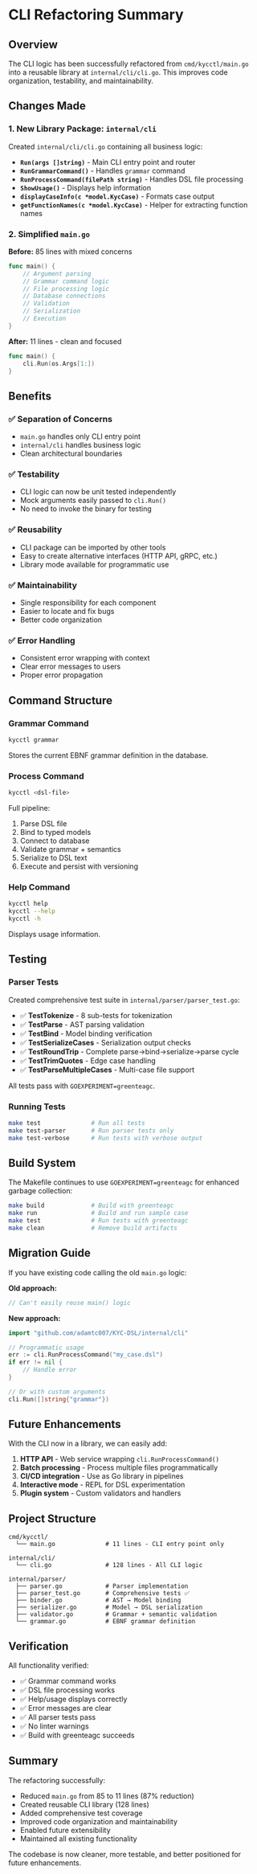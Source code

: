 # CLI Refactoring Summary

## Overview

The CLI logic has been successfully refactored from `cmd/kycctl/main.go` into a reusable library at `internal/cli/cli.go`. This improves code organization, testability, and maintainability.

## Changes Made

### 1. New Library Package: `internal/cli`

Created `internal/cli/cli.go` containing all business logic:

- **`Run(args []string)`** - Main CLI entry point and router
- **`RunGrammarCommand()`** - Handles `grammar` command
- **`RunProcessCommand(filePath string)`** - Handles DSL file processing
- **`ShowUsage()`** - Displays help information
- **`displayCaseInfo(c *model.KycCase)`** - Formats case output
- **`getFunctionNames(c *model.KycCase)`** - Helper for extracting function names

### 2. Simplified `main.go`

**Before:** 85 lines with mixed concerns
```go
func main() {
    // Argument parsing
    // Grammar command logic
    // File processing logic
    // Database connections
    // Validation
    // Serialization
    // Execution
}
```

**After:** 11 lines - clean and focused
```go
func main() {
    cli.Run(os.Args[1:])
}
```

## Benefits

### ✅ Separation of Concerns
- `main.go` handles only CLI entry point
- `internal/cli` handles business logic
- Clean architectural boundaries

### ✅ Testability
- CLI logic can now be unit tested independently
- Mock arguments easily passed to `cli.Run()`
- No need to invoke the binary for testing

### ✅ Reusability
- CLI package can be imported by other tools
- Easy to create alternative interfaces (HTTP API, gRPC, etc.)
- Library mode available for programmatic use

### ✅ Maintainability
- Single responsibility for each component
- Easier to locate and fix bugs
- Better code organization

### ✅ Error Handling
- Consistent error wrapping with context
- Clear error messages to users
- Proper error propagation

## Command Structure

### Grammar Command
```bash
kycctl grammar
```
Stores the current EBNF grammar definition in the database.

### Process Command
```bash
kycctl <dsl-file>
```
Full pipeline:
1. Parse DSL file
2. Bind to typed models
3. Connect to database
4. Validate grammar + semantics
5. Serialize to DSL text
6. Execute and persist with versioning

### Help Command
```bash
kycctl help
kycctl --help
kycctl -h
```
Displays usage information.

## Testing

### Parser Tests
Created comprehensive test suite in `internal/parser/parser_test.go`:

- ✅ **TestTokenize** - 8 sub-tests for tokenization
- ✅ **TestParse** - AST parsing validation
- ✅ **TestBind** - Model binding verification
- ✅ **TestSerializeCases** - Serialization output checks
- ✅ **TestRoundTrip** - Complete parse→bind→serialize→parse cycle
- ✅ **TestTrimQuotes** - Edge case handling
- ✅ **TestParseMultipleCases** - Multi-case file support

All tests pass with `GOEXPERIMENT=greenteagc`.

### Running Tests
```bash
make test              # Run all tests
make test-parser       # Run parser tests only
make test-verbose      # Run tests with verbose output
```

## Build System

The Makefile continues to use `GOEXPERIMENT=greenteagc` for enhanced garbage collection:

```bash
make build             # Build with greenteagc
make run               # Build and run sample case
make test              # Run tests with greenteagc
make clean             # Remove build artifacts
```

## Migration Guide

If you have existing code calling the old `main.go` logic:

**Old approach:**
```go
// Can't easily reuse main() logic
```

**New approach:**
```go
import "github.com/adamtc007/KYC-DSL/internal/cli"

// Programmatic usage
err := cli.RunProcessCommand("my_case.dsl")
if err != nil {
    // Handle error
}

// Or with custom arguments
cli.Run([]string{"grammar"})
```

## Future Enhancements

With the CLI now in a library, we can easily add:

1. **HTTP API** - Web service wrapping `cli.RunProcessCommand()`
2. **Batch processing** - Process multiple files programmatically
3. **CI/CD integration** - Use as Go library in pipelines
4. **Interactive mode** - REPL for DSL experimentation
5. **Plugin system** - Custom validators and handlers

## Project Structure

```
cmd/kycctl/
  └── main.go              # 11 lines - CLI entry point only

internal/cli/
  └── cli.go               # 128 lines - All CLI logic

internal/parser/
  ├── parser.go            # Parser implementation
  ├── parser_test.go       # Comprehensive tests ✅
  ├── binder.go            # AST → Model binding
  ├── serializer.go        # Model → DSL serialization
  ├── validator.go         # Grammar + semantic validation
  └── grammar.go           # EBNF grammar definition
```

## Verification

All functionality verified:
- ✅ Grammar command works
- ✅ DSL file processing works
- ✅ Help/usage displays correctly
- ✅ Error messages are clear
- ✅ All parser tests pass
- ✅ No linter warnings
- ✅ Build with greenteagc succeeds

## Summary

The refactoring successfully:
- Reduced `main.go` from 85 to 11 lines (87% reduction)
- Created reusable CLI library (128 lines)
- Added comprehensive test coverage
- Improved code organization and maintainability
- Enabled future extensibility
- Maintained all existing functionality

The codebase is now cleaner, more testable, and better positioned for future enhancements.